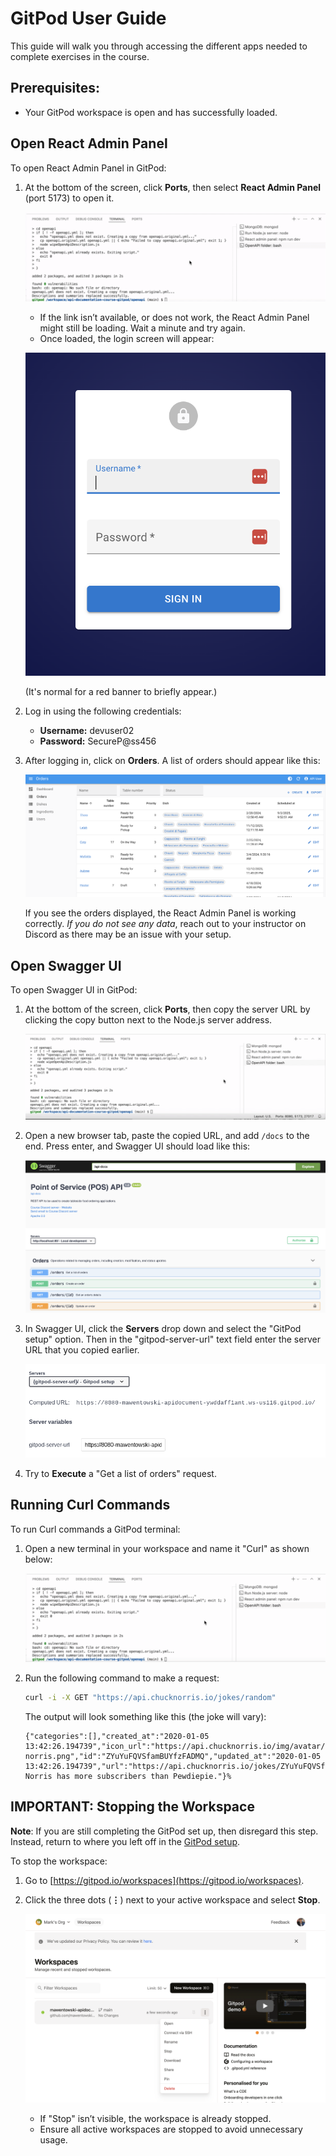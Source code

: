 # GitPod User Guide

This guide will walk you through accessing the different apps needed to complete exercises in the course.

## Prerequisites:

- Your GitPod workspace is open and has successfully loaded.

## Open React Admin Panel

<!--

I think you want to load React admin panel and swagger UI automatically. -->

To open React Admin Panel in GitPod:

1. At the bottom of the screen, click **Ports**, then select **React Admin Panel** (port 5173) to open it.

   ![](images/gitpod/react-admin-port-gitpod.gif)

   - If the link isn’t available, or does not work, the React Admin Panel might still be loading. Wait a minute and try again.
   - Once loaded, the login screen will appear:

   ![](images/gitpod/react-admin-login.png)

   (It's normal for a red banner to briefly appear.)

2. Log in using the following credentials:

   - **Username:** devuser02
   - **Password:** SecureP@ss456

3. After logging in, click on **Orders**. A list of orders should appear like this:

   ![](images/gitpod/react-admin-panel-orders.png)

   If you see the orders displayed, the React Admin Panel is working correctly. _If you do not see any data_, reach out to your instructor on Discord as there may be an issue with your setup.

## Open Swagger UI

<!--

I think you want to load React admin panel and swagger UI automatically. -->

To open Swagger UI in GitPod:

1. At the bottom of the screen, click **Ports**, then copy the server URL by clicking the copy button next to the Node.js server address.

   ![](images/gitpod/copy-server-url.gif)

2. Open a new browser tab, paste the copied URL, and add `/docs` to the end. Press enter, and Swagger UI should load like this:

   ![](images/gitpod/swagger-ui-gitpod.png)

<!-- Is tghere a way to automate the generation of that server url in swagger ui?
 -->

3. In Swagger UI, click the **Servers** drop down and select the "GitPod setup" option. Then in the "gitpod-server-url" text field enter the server URL that you copied earlier.

   ![](./images/gitpod/gitpod-server-url.png)

<!-- Need screenshot for doing this -->
<!-- They need to look in the responses section to see if it worked. -->

4. Try to **Execute** a "Get a list of orders" request.

## Running Curl Commands

To run Curl commands a GitPod terminal:

<!-- Create a new terminal by defaul that opens Curl instead of the creating one. -->

1. Open a new terminal in your workspace and name it "Curl" as shown below:

   ![](images/gitpod/open-curl-terminal.gif)

2. Run the following command to make a request:

   ```bash
   curl -i -X GET "https://api.chucknorris.io/jokes/random"
   ```

   The output will look something like this (the joke will vary):

   ```shell
   {"categories":[],"created_at":"2020-01-05 13:42:26.194739","icon_url":"https://api.chucknorris.io/img/avatar/chuck-norris.png","id":"ZYuYuFQVSfamBUYfzFADMQ","updated_at":"2020-01-05 13:42:26.194739","url":"https://api.chucknorris.io/jokes/ZYuYuFQVSfamBUYfzFADMQ","value":"Chuck Norris has more subscribers than Pewdiepie."}%
   ```

## IMPORTANT: Stopping the Workspace

**Note**: If you are still completing the GitPod set up, then disregard this step. Instead, return to where you left off in the [GitPod setup](./gitpod-setup.md).

To stop the workspace:

1. Go to [https://gitpod.io/workspaces](https://gitpod.io/workspaces).
2. Click the three dots (**⋮**) next to your active workspace and select **Stop**.

   ![](images/gitpod/stop-workspace.png)

   - If "Stop" isn’t visible, the workspace is already stopped.
   - Ensure all active workspaces are stopped to avoid unnecessary usage.
